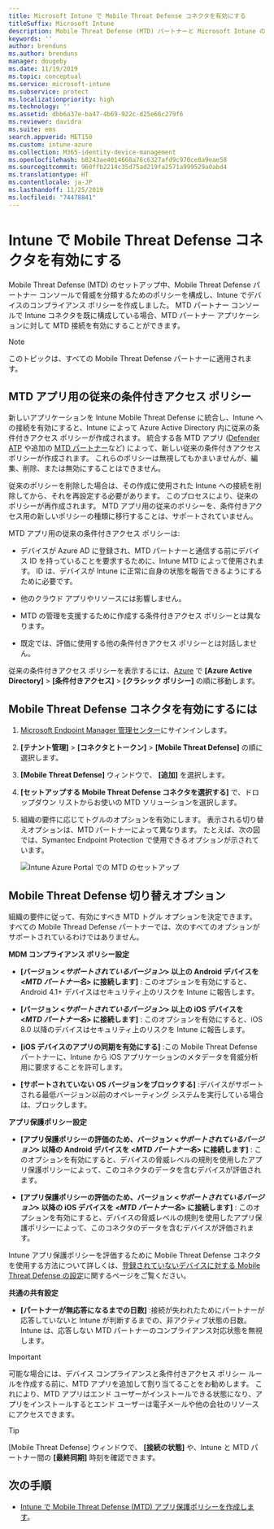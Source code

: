 ```yaml
---
title: Microsoft Intune で Mobile Threat Defense コネクタを有効にする
titleSuffix: Microsoft Intune
description: Mobile Threat Defense (MTD) パートナーと Microsoft Intune の間のコネクタを有効にします。
keywords: ''
author: brenduns
ms.author: brenduns
manager: dougeby
ms.date: 11/19/2019
ms.topic: conceptual
ms.service: microsoft-intune
ms.subservice: protect
ms.localizationpriority: high
ms.technology: ''
ms.assetid: dbb6a37e-ba47-4b69-922c-d25e66c279f6
ms.reviewer: davidra
ms.suite: ems
search.appverid: MET150
ms.custom: intune-azure
ms.collection: M365-identity-device-management
ms.openlocfilehash: b8243ae4014660a76c6327afd9c970ce8a9eae58
ms.sourcegitcommit: 960ffb2214c35d75ad219fa2571a999529a0abd4
ms.translationtype: HT
ms.contentlocale: ja-JP
ms.lasthandoff: 11/25/2019
ms.locfileid: "74478841"
---
```

# <a name="enable-the-mobile-threat-defense-connector-in-intune"></a>Intune で Mobile Threat Defense コネクタを有効にする

Mobile Threat Defense (MTD) のセットアップ中、Mobile Threat Defense パートナー コンソールで脅威を分類するためのポリシーを構成し、Intune でデバイスのコンプライアンス ポリシーを作成しました。 MTD パートナー コンソールで Intune コネクタを既に構成している場合、MTD パートナー アプリケーションに対して MTD 接続を有効にすることができます。

> [!NOTE]
> このトピックは、すべての Mobile Threat Defense パートナーに適用されます。

## <a name="classic-conditional-access-policies-for-mtd-apps"></a>MTD アプリ用の従来の条件付きアクセス ポリシー

新しいアプリケーションを Intune Mobile Threat Defense に統合し、Intune への接続を有効にすると、Intune によって Azure Active Directory 内に従来の条件付きアクセス ポリシーが作成されます。 統合する各 MTD アプリ ([Defender ATP](advanced-threat-protection.md) や追加の [MTD パートナー](mobile-threat-defense.md#mobile-threat-defense-partners)など) によって、新しい従来の条件付きアクセス ポリシーが作成されます。 これらのポリシーは無視してもかまいませんが、編集、削除、または無効にすることはできません。

従来のポリシーを削除した場合は、その作成に使用された Intune への接続を削除してから、それを再設定する必要があります。 このプロセスにより、従来のポリシーが再作成されます。 MTD アプリ用の従来のポリシーを、条件付きアクセス用の新しいポリシーの種類に移行することは、サポートされていません。

MTD アプリ用の従来の条件付きアクセス ポリシーは:

- デバイスが Azure AD に登録され、MTD パートナーと通信する前にデバイス ID を持っていることを要求するために、Intune MTD によって使用されます。 ID は、デバイスが Intune に正常に自身の状態を報告できるようにするために必要です。

- 他のクラウド アプリやリソースには影響しません。

- MTD の管理を支援するために作成する条件付きアクセス ポリシーとは異なります。

- 既定では、評価に使用する他の条件付きアクセス ポリシーとは対話しません。

従来の条件付きアクセス ポリシーを表示するには、[Azure](https://portal.azure.com/#home) で **[Azure Active Directory]**  >  **[条件付きアクセス]**  >  **[クラシック ポリシー]** の順に移動します。

## <a name="to-enable-the-mobile-threat-defense-connector"></a>Mobile Threat Defense コネクタを有効にするには

1. [Microsoft Endpoint Manager 管理センター](https://go.microsoft.com/fwlink/?linkid=2109431)にサインインします。

2. **[テナント管理]**  >  **[コネクタとトークン]**  >  **[Mobile Threat Defense]** の順に選択します。

3. **[Mobile Threat Defense]** ウィンドウで、 **[追加]** を選択します。

4. **[セットアップする Mobile Threat Defense コネクタを選択する]** で、ドロップダウン リストからお使いの MTD ソリューションを選択します。

5. 組織の要件に応じてトグルのオプションを有効にします。 表示される切り替えオプションは、MTD パートナーによって異なります。  たとえば、次の図では、Symantec Endpoint Protection で使用できるオプションが示されています。

   ![Intune Azure Portal での MTD のセットアップ](./media/mtd-connector-enable/enable-mtd-connector-1.png)

## <a name="mobile-threat-defense-toggle-options"></a>Mobile Threat Defense 切り替えオプション

組織の要件に従って、有効にすべき MTD トグル オプションを決定できます。 すべての Mobile Thread Defense パートナーでは、次のすべてのオプションがサポートされているわけではありません。

**MDM コンプライアンス ポリシー設定**

- **[バージョン \<_サポートされているバージョン_> 以上の Android デバイスを \<_MTD パートナー名_> に接続します]** : このオプションを有効にすると、Android 4.1+ デバイスはセキュリティ上のリスクを Intune に報告します。

- **[バージョン \<_サポートされているバージョン_> 以上の iOS デバイスを \<_MTD パートナー名_> に接続します]** : このオプションを有効にすると、iOS 8.0 以降のデバイスはセキュリティ上のリスクを Intune に報告します。

- **[iOS デバイスのアプリの同期を有効にする]** :この Mobile Threat Defense パートナーに、Intune から iOS アプリケーションのメタデータを脅威分析用に要求することを許可します。

- **[サポートされていない OS バージョンをブロックする]** :デバイスがサポートされる最低バージョン以前のオペレーティング システムを実行している場合は、ブロックします。

**アプリ保護ポリシー設定**

- **[アプリ保護ポリシーの評価のため、バージョン \<*サポートされているバージョン*> 以降の Android デバイスを \<*MTD パートナー名*> に接続します]** : このオプションを有効にすると、デバイスの脅威レベルの規則を使用したアプリ保護ポリシーによって、このコネクタのデータを含むデバイスが評価されます。

- **[アプリ保護ポリシーの評価のため、バージョン \<*サポートされているバージョン*> 以降の iOS デバイスを \<*MTD パートナー名*> に接続します]** : このオプションを有効にすると、デバイスの脅威レベルの規則を使用したアプリ保護ポリシーによって、このコネクタのデータを含むデバイスが評価されます。

Intune アプリ保護ポリシーを評価するために Mobile Threat Defense コネクタを使用する方法について詳しくは、[登録されていないデバイスに対する Mobile Threat Defense の設定](~/protect/mtd-enable-unenrolled-devices.md)に関するページをご覧ください。

**共通の共有設定**

- **[パートナーが無応答になるまでの日数]** :接続が失われたためにパートナーが応答していないと Intune が判断するまでの、非アクティブ状態の日数。 Intune は、応答しない MTD パートナーのコンプライアンス対応状態を無視します。

> [!IMPORTANT]
> 可能な場合には、デバイス コンプライアンスと条件付きアクセス ポリシー ルールを作成する前に、MTD アプリを追加して割り当てることをお勧めします。 これにより、MTD アプリはエンド ユーザーがインストールできる状態になり、アプリをインストールするとエンド ユーザーは電子メールや他の会社のリソースにアクセスできます。

> [!TIP]
> [Mobile Threat Defense] ウィンドウで、 **[接続の状態]** や、Intune と MTD パートナー間の **[最終同期]** 時刻を確認できます。

## <a name="next-steps"></a>次の手順

- [Intune で Mobile Threat Defense (MTD) アプリ保護ポリシーを作成します](~/protect/mtd-app-protection-policy.md)。
